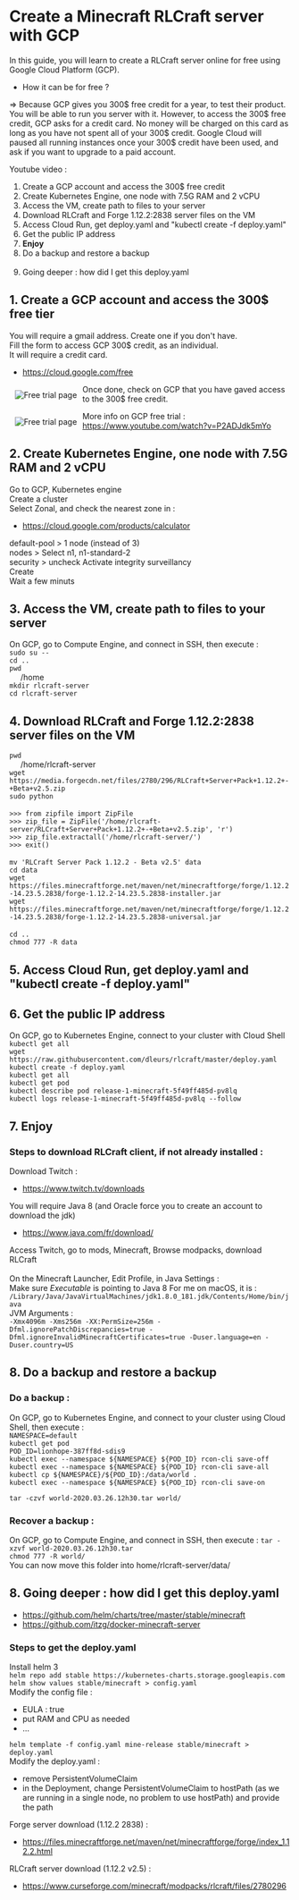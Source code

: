 # Create a Minecraft RLCraft server with GCP

In this guide, you will learn to create a RLCraft server online for free using Google Cloud Platform (GCP). 
- How it can be for free ? <br/>

=> Because GCP gives you 300$ free credit for a year, to test their product. You will be able to run you server with it. However, to access the 300$ free credit, GCP asks for a credit card. No money will be charged on this card as long as you have not spent all of your 300$ credit. Google Cloud will paused all running instances once your 300$ credit have been used, and ask if you want to upgrade to a paid account.  

Youtube video :

1. Create a GCP account and access the 300$ free credit
2. Create Kubernetes Engine, one node with 7.5G RAM and 2 vCPU
3. Access the VM, create path to files to your server
4. Download RLCraft and Forge 1.12.2:2838 server files on the VM
5. Access Cloud Run, get deploy.yaml and "kubectl create -f deploy.yaml"
6. Get the public IP address 
7. **Enjoy** 
8. Do a backup and restore a backup
<br/><br/>
9. Going deeper : how did I get this deploy.yaml

## 1. Create a GCP account and access the 300$ free tier

You will require a gmail address. Create one if you don't have.<br/>
Fill the form to access GCP 300$ credit, as an individual.<br/>
It will require a credit card.<br/>
- https://cloud.google.com/free

<img src="images/free-trial.png"
     alt="Free trial page"
     style="float: left; margin: 10px;" />

Once done, check on GCP that you have gaved access to the 300$ free credit.

<img src="images/free-trial-2.png"
     alt="Free trial page"
     style="float: left; margin: 10px;" />


More info on GCP free trial : https://www.youtube.com/watch?v=P2ADJdk5mYo

## 2. Create Kubernetes Engine, one node with 7.5G RAM and 2 vCPU

Go to GCP, Kubernetes engine<br/>
Create a cluster<br/>
Select Zonal, and check the nearest zone in : <br/>
- https://cloud.google.com/products/calculator

default-pool > 1 node (instead of 3)<br/>
nodes > Select n1, n1-standard-2<br/>
security > uncheck Activate integrity surveillancy<br/>
Create<br/>
Wait a few minuts<br/>


## 3. Access the VM, create path to files to your server

On GCP, go to Compute Engine, and connect in SSH, then execute :<br/>
`sudo su --`<br/>
`cd ..`<br/>
`pwd`<br/>
<aa style="margin-left:20px;">/home</aa><br/>
`mkdir rlcraft-server`<br/>
`cd rlcraft-server`<br/>

## 4. Download RLCraft and Forge 1.12.2:2838 server files on the VM

`pwd`<br/>
<aa style="margin-left:20px;">/home/rlcraft-server</aa><br/>
`wget https://media.forgecdn.net/files/2780/296/RLCraft+Server+Pack+1.12.2+-+Beta+v2.5.zip`<br/>
`sudo python`<br/><br/>
`>>> from zipfile import ZipFile`<br/>
`>>> zip_file = ZipFile('/home/rlcraft-server/RLCraft+Server+Pack+1.12.2+-+Beta+v2.5.zip', 'r')`<br/>
`>>> zip_file.extractall('/home/rlcraft-server/')`<br/>
`>>> exit()`<br/><br/>
`mv 'RLCraft Server Pack 1.12.2 - Beta v2.5' data`<br/>
`cd data`<br/>
`wget https://files.minecraftforge.net/maven/net/minecraftforge/forge/1.12.2-14.23.5.2838/forge-1.12.2-14.23.5.2838-installer.jar`<br/>
`wget https://files.minecraftforge.net/maven/net/minecraftforge/forge/1.12.2-14.23.5.2838/forge-1.12.2-14.23.5.2838-universal.jar`<br/><br/>
`cd ..`<br/>
`chmod 777 -R data`<br/>
## 5. Access Cloud Run, get deploy.yaml and "kubectl create -f deploy.yaml"

## 6. Get the public IP address

On GCP, go to Kubernetes Engine, connect to your cluster with Cloud Shell<br/>
`kubectl get all`<br/>
`wget https://raw.githubusercontent.com/dleurs/rlcraft/master/deploy.yaml`<br/>
`kubectl create -f deploy.yaml`<br/>
`kubectl get all`<br/>
`kubectl get pod`<br/>
`kubectl describe pod release-1-minecraft-5f49ff485d-pv8lq`<br/>
`kubectl logs release-1-minecraft-5f49ff485d-pv8lq --follow`<br/>

## 7. Enjoy

### Steps to download RLCraft client, if not already installed :
Download Twitch : <br/>
- https://www.twitch.tv/downloads 

You will require Java 8 (and Oracle force you to create an account to download the jdk)<br/>
- https://www.java.com/fr/download/

Access Twitch, go to mods, Minecraft, Browse modpacks, download RLCraft<br/>
<br/>
On the Minecraft Launcher, Edit Profile, in Java Settings : <br/>
Make sure *Executable* is pointing to Java 8
For me on macOS, it is : <br/>
`/Library/Java/JavaVirtualMachines/jdk1.8.0_181.jdk/Contents/Home/bin/java`<br/> 
JVM Arguments :<br/>
`-Xmx4096m -Xms256m -XX:PermSize=256m -Dfml.ignorePatchDiscrepancies=true -Dfml.ignoreInvalidMinecraftCertificates=true -Duser.language=en -Duser.country=US`<br/>

## 8. Do a backup and restore a backup

### Do a backup :
On GCP, go to Kubernetes Engine, and connect to your cluster using Cloud Shell, then execute :<br/>
`NAMESPACE=default`<br/>
`kubectl get pod`<br/>
`POD_ID=lionhope-387ff8d-sdis9`<br/>
`kubectl exec --namespace ${NAMESPACE} ${POD_ID} rcon-cli save-off`<br/>
`kubectl exec --namespace ${NAMESPACE} ${POD_ID} rcon-cli save-all`<br/>
`kubectl cp ${NAMESPACE}/${POD_ID}:/data/world .`<br/>
`kubectl exec --namespace ${NAMESPACE} ${POD_ID} rcon-cli save-on`<br/>

`tar -czvf world-2020.03.26.12h30.tar world/`<br/>

### Recover a backup :

On GCP, go to Compute Engine, and connect in SSH, then execute :
`tar -xzvf world-2020.03.26.12h30.tar`<br/>
`chmod 777 -R world/`<br/>
You can now move this folder into home/rlcraft-server/data/ 

## 8. Going deeper : how did I get this deploy.yaml

- https://github.com/helm/charts/tree/master/stable/minecraft
- https://github.com/itzg/docker-minecraft-server

### Steps to get the deploy.yaml

Install helm 3<br/>
`helm repo add stable https://kubernetes-charts.storage.googleapis.com`<br/>
`helm show values stable/minecraft > config.yaml`<br/>
Modify the config file : <br/>
- EULA : true
- put RAM and CPU as needed
- ... <br/>

`helm template -f config.yaml mine-release stable/minecraft > deploy.yaml`<br/>
Modify the deploy.yaml : <br/> 
- remove PersistentVolumeClaim
- in the Deployment, change PersistentVolumeClaim to hostPath (as we are running in a single node, no problem to use hostPath) and provide the path

Forge server download (1.12.2 2838) :
- https://files.minecraftforge.net/maven/net/minecraftforge/forge/index_1.12.2.html

RLCraft server download (1.12.2 v2.5) :
- https://www.curseforge.com/minecraft/modpacks/rlcraft/files/2780296